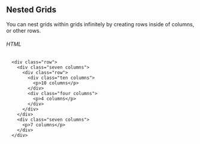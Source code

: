 ## Nested Grids
You can nest grids within grids infinitely by creating rows inside of columns, or other rows.

###### HTML

```
  <div class="row">
    <div class="seven columns">
      <div class="row">
        <div class="ten columns">
          <p>10 columns</p>
        </div>
        <div class="four columns">
          <p>4 columns</p>
        </div>
      </div>
    </div>
    <div class="seven columns">
      <p>7 columns</p>
    </div>
  </div>
```